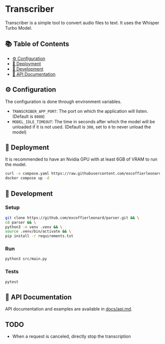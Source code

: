 # Transcriber

Transcriber is a simple tool to convert audio files to text. It uses the Whisper Turbo Model.

## 📚 Table of Contents

- [⚙ Configuration](#-configuration)
- [🚀 Deployment](#-deployment)
- [🧪 Development](#-development)
- [📖 API Documentation](#-api-documentation)

## ⚙ Configuration

The configuration is done through environment variables.

- `TRANSCRIBER_APP_PORT`: The port on which the application will listen. (Default is `8080`)
- `MODEL_IDLE_TIMEOUT`: The time in seconds after which the model will be unloaded if it is not used. (Default is `300`, set to `0` to never unload the model)

## 🚀 Deployment

It is recommended to have an Nvidia GPU with at least 6GB of VRAM to run the model.

```bash
curl -o compose.yaml https://raw.githubusercontent.com/excoffierleonard/transcriber/refs/heads/main/compose.yaml && \
docker compose up -d
```

## 🧪 Development

### Setup

```bash
git clone https://github.com/excoffierleonard/parser.git && \
cd parser && \
python3 -m venv .venv && \
source .venv/bin/activate && \
pip install -r requirements.txt
```

### Run

```bash
python3 src/main.py
```

### Tests

```bash
pytest
```

## 📖 API Documentation

API documentation and examples are available in [docs/api.md](docs/api.md).

## TODO

- When a request is canceled, directly stop the transcription